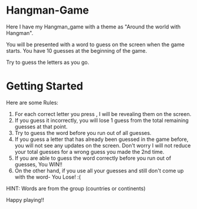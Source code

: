 # Hangman-Game

Here I have my Hangman_game with a theme as "Around the world with Hangman".

You will be presented with a word to guess on the screen when the game starts.
You have 10 guesses at the beginning of the game.

Try to guess the letters as you go.

# Getting Started
Here are some Rules:
1. For each correct letter you press , I will be revealing them on the screen.
2. If you guess it incorrectly, you will lose 1 guess from the total remaining guesses at that point.
3. Try to guess the word before you run out of all guesses.
4. If you guess a letter that has already been guessed in the game before, you will not see any updates on the screen.
   Don't worry I will not reduce your total guesses for a wrong guess you made the 2nd time.
5. If you are able to guess the word correctly before you run out of guesses, You WIN!!
6. On the other hand, if you use all your guesses and still don't come up with the word- You Lose! :(

HINT: Words are from the group (countries or continents)

Happy playing!!

